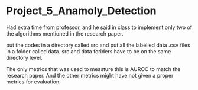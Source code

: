 # Project_5_Anamoly_Detection
Had extra time from professor, and he said in class to implement only two of the algorithms mentioned in the research paper.

put the codes in a directory called src and put all the labelled data .csv files in a folder called data. src and data forlders have to be on the same directory level.

The only metrics that was used to measture this is AUROC to match the research paper. And the other metrics might have not given a proper metrics for evaluation.
